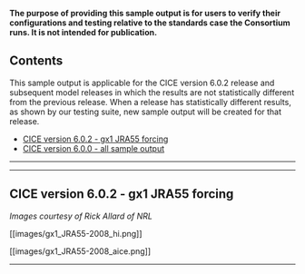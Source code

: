 **The purpose of providing this sample output is for users to verify their configurations and testing relative to the standards case the Consortium runs. It is not intended for publication.**

## Contents
This sample output is applicable for the CICE version 6.0.2 release and subsequent model releases in which the results are not statistically different from the previous release. When a release has statistically different results, as shown by our testing suite, new sample output will be created for that release.

* [CICE version 6.0.2 - gx1 JRA55 forcing](https://github.com/CICE-Consortium/CICE/wiki/CICE-6.0.2-Sample-Output#cice-version-602---gx1-JRA55-forcing)
* [CICE version 6.0.0 - all sample output](https://github.com/CICE-Consortium/CICE/wiki/CICE-6.0.0-Sample-Output)

------------------------------------------------------------------------------------------------------------------------
------------------------------------------------------------------------------------------------------------------------
## CICE version 6.0.2 - gx1 JRA55 forcing
*Images courtesy of Rick Allard of NRL*

[[images/gx1_JRA55-2008_hi.png]]

[[images/gx1_JRA55-2008_aice.png]]

------------------------------------------------------------------------------------------------------------------------
